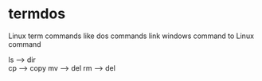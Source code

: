 # termdos
Linux term commands like dos commands
link windows command to Linux command   

ls --> dir  
cp --> copy 
mv --> del
rm --> del
